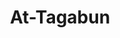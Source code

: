 ---
title: "At-Tagabun"
arabic: "التغابن"
no: 64
arabic_no: ٦٤
ayah: 18
slug: at-tagabun
prev: al-munafiqun
next: at-talaq
---